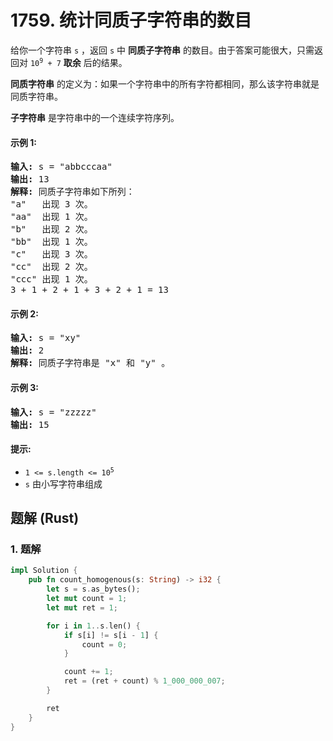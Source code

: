 # 1759. 统计同质子字符串的数目
给你一个字符串 `s` ，返回 `s` 中 **同质子字符串** 的数目。由于答案可能很大，只需返回对 <code>10<sup>9</sup> + 7</code> **取余** 后的结果。

**同质字符串** 的定义为：如果一个字符串中的所有字符都相同，那么该字符串就是同质字符串。

**子字符串** 是字符串中的一个连续字符序列。

#### 示例 1:
<pre>
<strong>输入:</strong> s = "abbcccaa"
<strong>输出:</strong> 13
<strong>解释:</strong> 同质子字符串如下所列：
"a"   出现 3 次。
"aa"  出现 1 次。
"b"   出现 2 次。
"bb"  出现 1 次。
"c"   出现 3 次。
"cc"  出现 2 次。
"ccc" 出现 1 次。
3 + 1 + 2 + 1 + 3 + 2 + 1 = 13
</pre>

#### 示例 2:
<pre>
<strong>输入:</strong> s = "xy"
<strong>输出:</strong> 2
<strong>解释:</strong> 同质子字符串是 "x" 和 "y" 。
</pre>

#### 示例 3:
<pre>
<strong>输入:</strong> s = "zzzzz"
<strong>输出:</strong> 15
</pre>

#### 提示:
* <code>1 <= s.length <= 10<sup>5</sup></code>
* `s` 由小写字符串组成

## 题解 (Rust)

### 1. 题解
```Rust
impl Solution {
    pub fn count_homogenous(s: String) -> i32 {
        let s = s.as_bytes();
        let mut count = 1;
        let mut ret = 1;

        for i in 1..s.len() {
            if s[i] != s[i - 1] {
                count = 0;
            }

            count += 1;
            ret = (ret + count) % 1_000_000_007;
        }

        ret
    }
}
```
